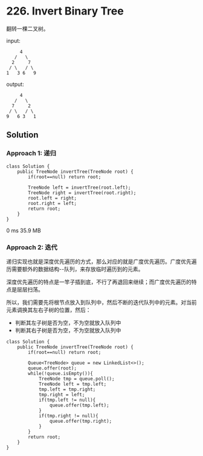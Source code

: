 # 226. Invert Binary Tree

翻转一棵二叉树。

input:
```
     4
   /   \
  2     7
 / \   / \
1   3 6   9
```

output:
```
     4
   /   \
  7     2
 / \   / \
9   6 3   1
```

## Solution

### Approach 1: 递归
```
class Solution {
    public TreeNode invertTree(TreeNode root) {
        if(root==null) return root;

        TreeNode left = invertTree(root.left);
        TreeNode right = invertTree(root.right);
        root.left = right;
        root.right = left;
        return root;
    }
}
```
0 ms	35.9 MB

### Approach 2: 迭代
递归实现也就是深度优先遍历的方式，那么对应的就是广度优先遍历。广度优先遍历需要额外的数据结构--队列，来存放临时遍历到的元素。

深度优先遍历的特点是一竿子插到底，不行了再退回来继续；而广度优先遍历的特点是层层扫荡。

所以，我们需要先将根节点放入到队列中，然后不断的迭代队列中的元素。对当前元素调换其左右子树的位置，然后：
* 判断其左子树是否为空，不为空就放入队列中
* 判断其右子树是否为空，不为空就放入队列中

```
class Solution {
    public TreeNode invertTree(TreeNode root) {
        if(root==null) return root;

        Queue<TreeNode> queue = new LinkedList<>();
        queue.offer(root);
        while(!queue.isEmpty()){
            TreeNode tmp = queue.poll();
            TreeNode left = tmp.left;
            tmp.left = tmp.right;
            tmp.right = left;
            if(tmp.left != null){
                queue.offer(tmp.left);
            }
            if(tmp.right != null){
                queue.offer(tmp.right);
            }
        }
        return root;
    }
}
```

